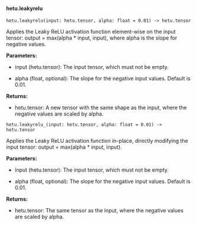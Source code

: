 #### hetu.leakyrelu

```
hetu.leakyrelu(input: hetu.tensor, alpha: float = 0.01) -> hetu.tensor
```

Applies the Leaky ReLU activation function element-wise on the input tensor: output = max(alpha * input, input), where alpha is the slope for negative values.

**Parameters:**

* input (hetu.tensor): The input tensor, which must not be empty.

* alpha (float, optional): The slope for the negative input values. Default is 0.01.

**Returns:**

* hetu.tensor: A new tensor with the same shape as the input, where the negative values are scaled by alpha.

```
hetu.leakyrelu_(input: hetu.tensor, alpha: float = 0.01) -> hetu.tensor
```

Applies the Leaky ReLU activation function in-place, directly modifying the input tensor: output = max(alpha * input, input).

**Parameters:**

* input (hetu.tensor): The input tensor, which must not be empty.

* alpha (float, optional): The slope for the negative input values. Default is 0.01.

**Returns:**

* hetu.tensor:  The same tensor as the input, where the negative values are scaled by alpha.


